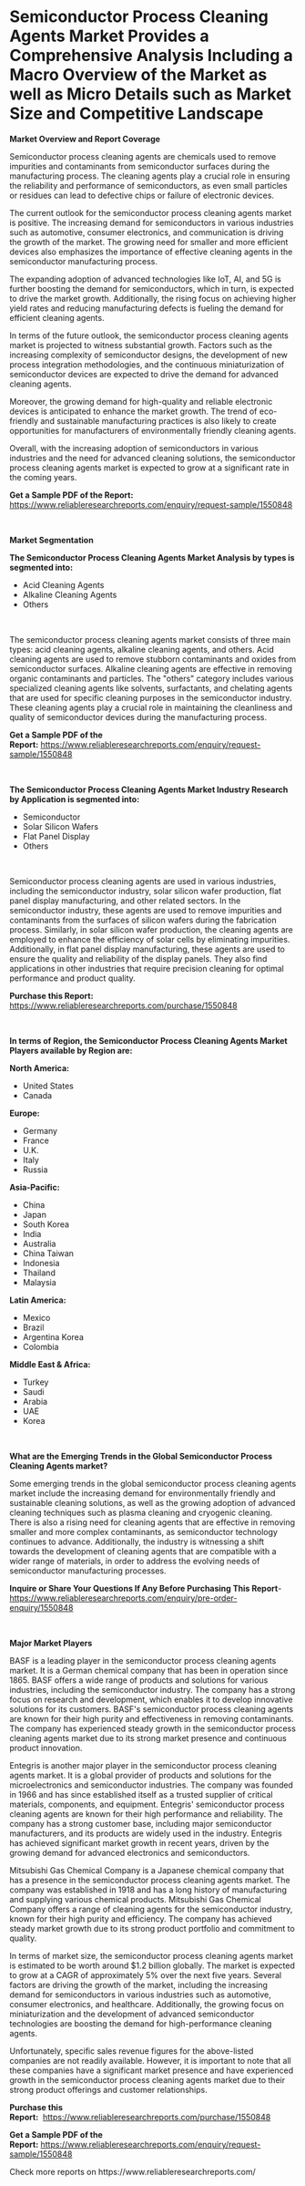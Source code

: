 <p><h1>Semiconductor Process Cleaning Agents Market Provides a Comprehensive Analysis Including a Macro Overview of the Market as well as Micro Details such as Market Size and Competitive Landscape</h1></p><p><strong>Market Overview and Report Coverage</strong></p>
<p><p>Semiconductor process cleaning agents are chemicals used to remove impurities and contaminants from semiconductor surfaces during the manufacturing process. The cleaning agents play a crucial role in ensuring the reliability and performance of semiconductors, as even small particles or residues can lead to defective chips or failure of electronic devices.</p><p>The current outlook for the semiconductor process cleaning agents market is positive. The increasing demand for semiconductors in various industries such as automotive, consumer electronics, and communication is driving the growth of the market. The growing need for smaller and more efficient devices also emphasizes the importance of effective cleaning agents in the semiconductor manufacturing process.</p><p>The expanding adoption of advanced technologies like IoT, AI, and 5G is further boosting the demand for semiconductors, which in turn, is expected to drive the market growth. Additionally, the rising focus on achieving higher yield rates and reducing manufacturing defects is fueling the demand for efficient cleaning agents.</p><p>In terms of the future outlook, the semiconductor process cleaning agents market is projected to witness substantial growth. Factors such as the increasing complexity of semiconductor designs, the development of new process integration methodologies, and the continuous miniaturization of semiconductor devices are expected to drive the demand for advanced cleaning agents.</p><p>Moreover, the growing demand for high-quality and reliable electronic devices is anticipated to enhance the market growth. The trend of eco-friendly and sustainable manufacturing practices is also likely to create opportunities for manufacturers of environmentally friendly cleaning agents.</p><p>Overall, with the increasing adoption of semiconductors in various industries and the need for advanced cleaning solutions, the semiconductor process cleaning agents market is expected to grow at a significant rate in the coming years.</p></p>
<p><strong>Get a Sample PDF of the Report:</strong> <a href="https://www.reliableresearchreports.com/enquiry/request-sample/1550848">https://www.reliableresearchreports.com/enquiry/request-sample/1550848</a></p>
<p>&nbsp;</p>
<p><strong>Market Segmentation</strong></p>
<p><strong>The Semiconductor Process Cleaning Agents Market Analysis by types is segmented into:</strong></p>
<p><ul><li>Acid Cleaning Agents</li><li>Alkaline Cleaning Agents</li><li>Others</li></ul></p>
<p>&nbsp;</p>
<p><p>The semiconductor process cleaning agents market consists of three main types: acid cleaning agents, alkaline cleaning agents, and others. Acid cleaning agents are used to remove stubborn contaminants and oxides from semiconductor surfaces. Alkaline cleaning agents are effective in removing organic contaminants and particles. The "others" category includes various specialized cleaning agents like solvents, surfactants, and chelating agents that are used for specific cleaning purposes in the semiconductor industry. These cleaning agents play a crucial role in maintaining the cleanliness and quality of semiconductor devices during the manufacturing process.</p></p>
<p><strong>Get a Sample PDF of the Report:</strong>&nbsp;<a href="https://www.reliableresearchreports.com/enquiry/request-sample/1550848">https://www.reliableresearchreports.com/enquiry/request-sample/1550848</a></p>
<p>&nbsp;</p>
<p><strong>The Semiconductor Process Cleaning Agents Market Industry Research by Application is segmented into:</strong></p>
<p><ul><li>Semiconductor</li><li>Solar Silicon Wafers</li><li>Flat Panel Display</li><li>Others</li></ul></p>
<p>&nbsp;</p>
<p><p>Semiconductor process cleaning agents are used in various industries, including the semiconductor industry, solar silicon wafer production, flat panel display manufacturing, and other related sectors. In the semiconductor industry, these agents are used to remove impurities and contaminants from the surfaces of silicon wafers during the fabrication process. Similarly, in solar silicon wafer production, the cleaning agents are employed to enhance the efficiency of solar cells by eliminating impurities. Additionally, in flat panel display manufacturing, these agents are used to ensure the quality and reliability of the display panels. They also find applications in other industries that require precision cleaning for optimal performance and product quality.</p></p>
<p><strong>Purchase this Report:</strong>&nbsp; <a href="https://www.reliableresearchreports.com/purchase/1550848">https://www.reliableresearchreports.com/purchase/1550848</a></p>
<p>&nbsp;</p>
<p><strong>In terms of Region, the Semiconductor Process Cleaning Agents Market Players available by Region are:</strong></p>
<p>
    <p> <strong> North America: </strong>
        <ul>
            <li>United States</li>
            <li>Canada</li>
        </ul>
        </p> 
    <p> <strong> Europe: </strong>
        <ul>
            <li>Germany</li>
            <li>France</li>
            <li>U.K.</li>
            <li>Italy</li>
            <li>Russia</li>
        </ul>
        </p> 
    <p> <strong> Asia-Pacific: </strong>
        <ul>
            <li>China</li>
            <li>Japan</li>
            <li>South Korea</li>
            <li>India</li>
            <li>Australia</li>
            <li>China Taiwan</li>
            <li>Indonesia</li>
            <li>Thailand</li>
            <li>Malaysia</li>
        </ul>
        </p> 
    <p> <strong> Latin America: </strong>
        <ul>
            <li>Mexico</li>
            <li>Brazil</li>
            <li>Argentina Korea</li>
            <li>Colombia</li>
        </ul>
        </p> 
    <p> <strong> Middle East & Africa: </strong>
        <ul>
            <li>Turkey</li>
            <li>Saudi</li>
            <li>Arabia</li>
            <li>UAE</li>
            <li>Korea</li>
        </ul>
    </p>
    </p>
<p>&nbsp;</p>
<p><strong>What are the Emerging Trends in the Global Semiconductor Process Cleaning Agents market?</strong></p>
<p><p>Some emerging trends in the global semiconductor process cleaning agents market include the increasing demand for environmentally friendly and sustainable cleaning solutions, as well as the growing adoption of advanced cleaning techniques such as plasma cleaning and cryogenic cleaning. There is also a rising need for cleaning agents that are effective in removing smaller and more complex contaminants, as semiconductor technology continues to advance. Additionally, the industry is witnessing a shift towards the development of cleaning agents that are compatible with a wider range of materials, in order to address the evolving needs of semiconductor manufacturing processes.</p></p>
<p><strong>Inquire or Share Your Questions If Any Before Purchasing This Report</strong>- <a href="https://www.reliableresearchreports.com/enquiry/pre-order-enquiry/1550848">https://www.reliableresearchreports.com/enquiry/pre-order-enquiry/1550848</a></p>
<p>&nbsp;</p>
<p><strong>Major Market Players</strong></p>
<p><p>BASF is a leading player in the semiconductor process cleaning agents market. It is a German chemical company that has been in operation since 1865. BASF offers a wide range of products and solutions for various industries, including the semiconductor industry. The company has a strong focus on research and development, which enables it to develop innovative solutions for its customers. BASF's semiconductor process cleaning agents are known for their high purity and effectiveness in removing contaminants. The company has experienced steady growth in the semiconductor process cleaning agents market due to its strong market presence and continuous product innovation.</p><p>Entegris is another major player in the semiconductor process cleaning agents market. It is a global provider of products and solutions for the microelectronics and semiconductor industries. The company was founded in 1966 and has since established itself as a trusted supplier of critical materials, components, and equipment. Entegris' semiconductor process cleaning agents are known for their high performance and reliability. The company has a strong customer base, including major semiconductor manufacturers, and its products are widely used in the industry. Entegris has achieved significant market growth in recent years, driven by the growing demand for advanced electronics and semiconductors.</p><p>Mitsubishi Gas Chemical Company is a Japanese chemical company that has a presence in the semiconductor process cleaning agents market. The company was established in 1918 and has a long history of manufacturing and supplying various chemical products. Mitsubishi Gas Chemical Company offers a range of cleaning agents for the semiconductor industry, known for their high purity and efficiency. The company has achieved steady market growth due to its strong product portfolio and commitment to quality.</p><p>In terms of market size, the semiconductor process cleaning agents market is estimated to be worth around $1.2 billion globally. The market is expected to grow at a CAGR of approximately 5% over the next five years. Several factors are driving the growth of the market, including the increasing demand for semiconductors in various industries such as automotive, consumer electronics, and healthcare. Additionally, the growing focus on miniaturization and the development of advanced semiconductor technologies are boosting the demand for high-performance cleaning agents.</p><p>Unfortunately, specific sales revenue figures for the above-listed companies are not readily available. However, it is important to note that all these companies have a significant market presence and have experienced growth in the semiconductor process cleaning agents market due to their strong product offerings and customer relationships.</p></p>
<p><strong>Purchase this Report:</strong>&nbsp;&nbsp;<a href="https://www.reliableresearchreports.com/purchase/1550848">https://www.reliableresearchreports.com/purchase/1550848</a></p>
<p></p>
<p><strong>Get a Sample PDF of the Report:</strong>&nbsp;<a href="https://www.reliableresearchreports.com/enquiry/request-sample/1550848">https://www.reliableresearchreports.com/enquiry/request-sample/1550848</a></p>
<p>Check more reports on https://www.reliableresearchreports.com/</p>
